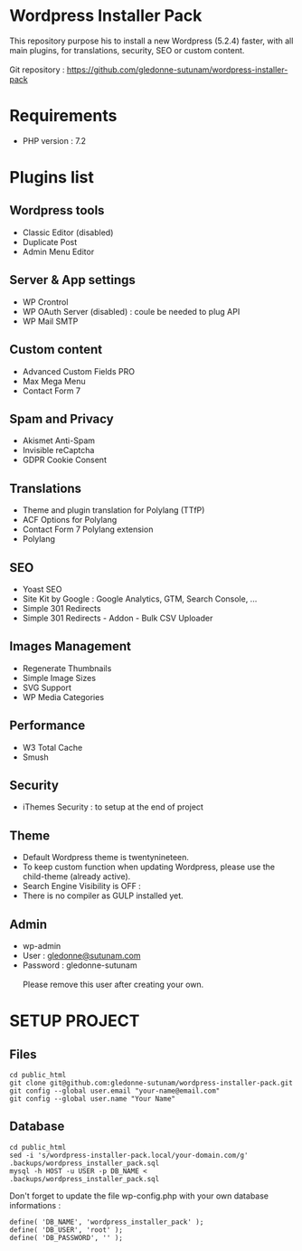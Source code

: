 # Wordpress Installer Pack
This repository purpose his to install a new Wordpress (5.2.4) faster, with all main plugins, for translations, security, SEO or custom content.
<br /><br />
Git repository : https://github.com/gledonne-sutunam/wordpress-installer-pack<br />

# Requirements
- PHP version : 7.2
 
# Plugins list

## Wordpress tools
- Classic Editor (disabled)
- Duplicate Post
- Admin Menu Editor

## Server & App settings
- WP Crontrol
- WP OAuth Server (disabled) : coule be needed to plug API
- WP Mail SMTP<br />
## Custom content
- Advanced Custom Fields PRO
- Max Mega Menu
- Contact Form 7<br />

## Spam and Privacy
- Akismet Anti-Spam
- Invisible reCaptcha
- GDPR Cookie Consent<br />

## Translations
- Theme and plugin translation for Polylang (TTfP)
- ACF Options for Polylang
- Contact Form 7 Polylang extension
- Polylang<br />

## SEO
- Yoast SEO
- Site Kit by Google : Google Analytics, GTM, Search Console, ...
- Simple 301 Redirects
- Simple 301 Redirects - Addon - Bulk CSV Uploader<br />

## Images Management
- Regenerate Thumbnails
- Simple Image Sizes
- SVG Support
- WP Media Categories<br />

## Performance
- W3 Total Cache
- Smush<br />

## Security
- iThemes Security : to setup at the end of project<br />

## Theme
- Default Wordpress theme is twentynineteen.
- To keep custom function when updating Wordpress, please use the child-theme (already active).
- Search Engine Visibility is OFF : 
- There is no compiler as GULP installed yet.</br>

## Admin
- wp-admin
- User : gledonne@sutunam.com
- Password : gledonne-sutunam<br /><br />
Please remove this user after creating your own.<br />

# SETUP PROJECT

## Files
```
cd public_html
git clone git@github.com:gledonne-sutunam/wordpress-installer-pack.git
git config --global user.email "your-name@email.com"
git config --global user.name "Your Name"
```
## Database
```
cd public_html
sed -i 's/wordpress-installer-pack.local/your-domain.com/g' .backups/wordpress_installer_pack.sql
mysql -h HOST -u USER -p DB_NAME < .backups/wordpress_installer_pack.sql
```

Don't forget to update the file wp-config.php with your own database informations :<br />

```
define( 'DB_NAME', 'wordpress_installer_pack' );
define( 'DB_USER', 'root' );
define( 'DB_PASSWORD', '' );
```
